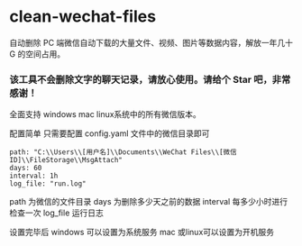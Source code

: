 # clean-wechat-files

自动删除 PC 端微信自动下载的大量文件、视频、图片等数据内容，解放一年几十 G 的空间占用。

>

### 该工具不会删除文字的聊天记录，请放心使用。请给个 Star 吧，非常感谢！

全面支持 windows mac linux系统中的所有微信版本。

配置简单
只需要配置 config.yaml 文件中的微信目录即可

```
path: "C:\\Users\\[用户名]\\Documents\\WeChat Files\\[微信ID]\\FileStorage\\MsgAttach"
days: 60
interval: 1h
log_file: "run.log"
```

path 为微信的文件目录
days 为删除多少天之前的数据
interval 每多少小时进行检查一次
log_file 运行日志

设置完毕后 windows 可以设置为系统服务
mac 或linux可以设置为开机服务

